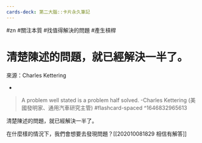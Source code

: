 ```yaml
---
cards-deck: 第二大腦::卡片永久筆記
---
```


#zn #關注本質 #找值得解決的問題 #產生槓桿 
# 清楚陳述的問題，就已經解決一半了。
來源：Charles Kettering

-

>A problem well stated is a problem half solved.  -Charles Kettering (美國發明家、通用汽車研究主管) #flashcard-spaced 
^1646832965613

清楚陳述的問題，就已經解決一半了。

在什麼樣的情況下，我們會想要去發現問題？[[202010081829 相信有解答]]
